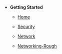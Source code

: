 - **Getting Started**
  - [Home](/)
  - [Security](home.md)
  - [Network](Networks/notes.md)

  - [Networking-Rough](networking)

<!-- Compliances
- ISO 27001
- ISO 27017
- ISO 27018
- CSA STAR
- SOC 1, SOC 2, and SOC 3 -->